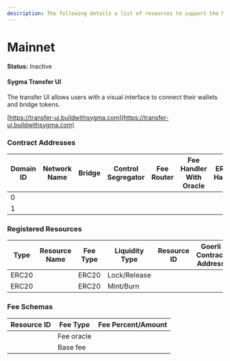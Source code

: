 ```yaml
---
description: The following details a list of resources to support the Mainnet environment.
---
```


# Mainnet

**Status:** Inactive



#### Sygma Transfer UI

The transfer UI allows users with a visual interface to connect their wallets and bridge tokens.

[https://transfer-ui.buildwithsygma.com](https://transfer-ui.buildwithsygma.com)

###

### Contract Addresses

| Domain ID | Network Name | Bridge | Control Segregator | Fee Router | Fee Handler With Oracle | ERC20 Handler | ERC721 Handler | Generic Handler |
| --------- | ------------ | ------ | ------------------ | ---------- | ----------------------- | ------------- | -------------- | --------------- |
| 0         |              |        |                    |            |                         |               |                |                 |
| 1         |              |        |                    |            |                         |               |                |                 |

### Registered Resources

| Type  | Resource Name | Fee Type | Liquidity Type | Resource ID | Goerli Contract Address | Mumbai Contract Address | Moonbase Contract Address |
| ----- | ------------- | -------- | -------------- | ----------- | ----------------------- | ----------------------- | ------------------------- |
| ERC20 |               | ERC20    | Lock/Release   |             |                         |                         |                           |
| ERC20 |               | ERC20    | Mint/Burn      |             |                         |                         |                           |

### Fee Schemas

| Resource ID | Fee Type   | Fee Percent/Amount |
| ----------- | ---------- | ------------------ |
|             | Fee oracle |                    |
|             | Base fee   |                    |
